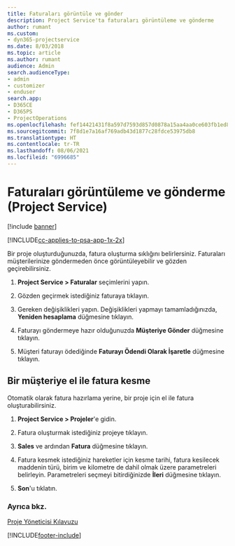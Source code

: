 ```yaml
---
title: Faturaları görüntüle ve gönder
description: Project Service'ta faturaları görüntüleme ve gönderme
author: rumant
ms.custom:
- dyn365-projectservice
ms.date: 8/03/2018
ms.topic: article
ms.author: rumant
audience: Admin
search.audienceType:
- admin
- customizer
- enduser
search.app:
- D365CE
- D365PS
- ProjectOperations
ms.openlocfilehash: fef14421431f8a597d7593d857d0878a15aa4aa0ce603fb1ed8614903a8f6104
ms.sourcegitcommit: 7f8d1e7a16af769adb43d1877c28fdce53975db8
ms.translationtype: HT
ms.contentlocale: tr-TR
ms.lasthandoff: 08/06/2021
ms.locfileid: "6996685"
---
```

# <a name="view-and-send-invoices-project-service"></a>Faturaları görüntüleme ve gönderme (Project Service)

[!include [banner](../includes/psa-now-project-operations.md)]

[!INCLUDE[cc-applies-to-psa-app-1x-2x](../includes/cc-applies-to-psa-app-1x-2x.md)]

Bir proje oluşturduğunuzda, fatura oluşturma sıklığını belirlersiniz. Faturaları müşterilerinize göndermeden önce görüntüleyebilir ve gözden geçirebilirsiniz.  
  
1.  **Project Service > Faturalar** seçimlerini yapın.  
  
2.  Gözden geçirmek istediğiniz faturaya tıklayın.  
  
3.  Gereken değişiklikleri yapın. Değişiklikleri yapmayı tamamladığınızda, **Yeniden hesaplama** düğmesine tıklayın.  
  
4.  Faturayı göndermeye hazır olduğunuzda **Müşteriye Gönder** düğmesine tıklayın.  
  
5.  Müşteri faturayı ödediğinde **Faturayı Ödendi Olarak İşaretle** düğmesine tıklayın.  
  
## <a name="manually-invoice-a-contract"></a>Bir müşteriye el ile fatura kesme  
 Otomatik olarak fatura hazırlama yerine, bir proje için el ile fatura oluşturabilirsiniz.  
  
1.  **Project Service > Projeler**'e gidin.  
  
2.  Fatura oluşturmak istediğiniz projeye tıklayın.  
  
3.  **Sales** ve ardından **Fatura** düğmesine tıklayın.  
  
4.  Fatura kesmek istediğiniz hareketler için kesme tarihi, fatura kesilecek maddenin türü, birim ve kilometre de dahil olmak üzere parametreleri belirleyin. Parametreleri seçmeyi bitirdiğinizde **İleri** düğmesine tıklayın.  
  
5.  **Son**'u tıklatın.  
  
### <a name="see-also"></a>Ayrıca bkz.  
 [Proje Yöneticisi Kılavuzu](../psa/project-manager-guide.md)


[!INCLUDE[footer-include](../includes/footer-banner.md)]